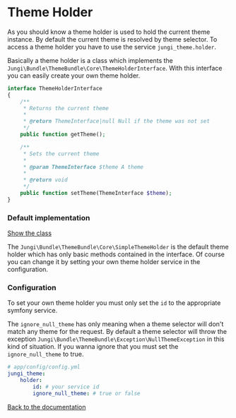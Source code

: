 Theme Holder
============

As you should know a theme holder is used to hold the current theme instance. By default the current theme
is resolved by theme selector. To access a theme holder you have to use the service `jungi_theme.holder`.

Basically a theme holder is a class which implements the `Jungi\Bundle\ThemeBundle\Core\ThemeHolderInterface`. With this
interface you can easily create your own theme holder.

```php
interface ThemeHolderInterface
{
    /**
     * Returns the current theme
     *
     * @return ThemeInterface|null Null if the theme was not set
     */
    public function getTheme();

    /**
     * Sets the current theme
     *
     * @param ThemeInterface $theme A theme
     *
     * @return void
     */
    public function setTheme(ThemeInterface $theme);
}
```

### Default implementation

[Show the class](https://github.com/piku235/JungiThemeBundle/blob/master/Core/SimpleThemeHolder.php)

The `Jungi\Bundle\ThemeBundle\Core\SimpleThemeHolder` is the default theme holder which has only basic methods contained
in the interface. Of course you can change it by setting your own theme holder service in the configuration.

### Configuration

To set your own theme holder you must only set the `id` to the appropriate symfony service.

The `ignore_null_theme` has only meaning when a theme selector will don't match any theme for the request. By default a
theme selector will throw the exception `Jungi\Bundle\ThemeBundle\Exception\NullThemeException` in this kind of situation.
If you wanna ignore that you must set the `ignore_null_theme` to true.

```yaml
# app/config/config.yml
jungi_theme:
    holder:
        id: # your service id
        ignore_null_theme: # true or false
```

[Back to the documentation](https://github.com/piku235/JungiThemeBundle/blob/master/Resources/doc/index.md)